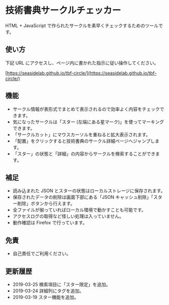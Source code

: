 # 技術書典サークルチェッカー

HTML + JavaScript で作られたサークルを素早くチェックするためのツールです。

## 使い方

下記 URL にアクセスし、ページ内に書かれた指示に従い操作してください。

[https://seasidelab.github.io/tbf-circle/](https://seasidelab.github.io/tbf-circle/)

## 機能

- サークル情報が表形式でまとめて表示されるので効率よく内容をチェックできます。
- 気になったサークルは「スター (左端にある星マーク)」を使ってマーキングできます。
- 「サークルカット」にマウスカーソルを重ねると拡大表示されます。
- 「配置」をクリックすると技術書典のサークル詳細ページへジャンプします。
- 「スター」の状態と「詳細」の内容からサークルを検索することができます。

## 補足

- 読み込まれた JSON とスターの状態はローカルストレージに保存されます。
- 保存されたデータの削除は画面下部にある「JSON キャッシュ削除」「スター削除」ボタンから行えます。
- 全ファイルが揃っていればローカル環境で動かすことも可能です。
- アクセスログの取得など怪しい処理は入っていません。
- 動作確認は Firefox で行っています。

## 免責

- 自己責任でご利用ください。

## 更新履歴

- 2019-03-25 検索項目に「スター限定」を追加。
- 2019-03-24 詳細列にタグを追加。
- 2019-03-19 スター機能を追加。
